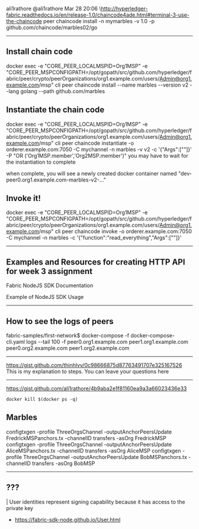 ali1rathore @ali1rathore Mar 28 20:06
\http://hyperledger-fabric.readthedocs.io/en/release-1.0/chaincode4ade.html#terminal-3-use-the-chaincode
  peer chaincode install -n mymarbles -v 1.0 -p github.com/chaincode/marbles02/go

---

## Install chain code
docker exec -e "CORE_PEER_LOCALMSPID=Org1MSP" -e "CORE_PEER_MSPCONFIGPATH=/opt/gopath/src/github.com/hyperledger/fabric/peer/crypto/peerOrganizations/org1.example.com/users/Admin@org1.example.com/msp" cli peer chaincode install --name marbles --version v2 --lang golang --path github.com/marbles
## Instantiate the chain code
docker exec -e "CORE_PEER_LOCALMSPID=Org1MSP" -e "CORE_PEER_MSPCONFIGPATH=/opt/gopath/src/github.com/hyperledger/fabric/peer/crypto/peerOrganizations/org1.example.com/users/Admin@org1.example.com/msp" cli peer chaincode instantiate -o orderer.example.com:7050 -C mychannel -n marbles -v v2 -c '{"Args":[""]}' -P "OR ('Org1MSP.member','Org2MSP.member')"
you may have to wait for the instantiation to complete

when complete, you will see a newly created docker container named "dev-peer0.org1.example.com-marbles-v2-..."

## Invoke it!
docker exec -e "CORE_PEER_LOCALMSPID=Org1MSP" -e "CORE_PEER_MSPCONFIGPATH=/opt/gopath/src/github.com/hyperledger/fabric/peer/crypto/peerOrganizations/org1.example.com/users/Admin@org1.example.com/msp" cli peer chaincode invoke -o orderer.example.com:7050 -C mychannel -n marbles -c '{"function":"read_everything","Args":[""]}'

---

## Examples and Resources for creating HTTP API for week 3 assignment
Fabric NodeJS SDK Documentation

Example of NodeJS SDK Usage

---

## How to see the logs of peers

fabric-samples/first-network$ docker-compose -f docker-compose-cli.yaml logs --tail 100 -f peer0.org1.example.com peer1.org1.example.com peer0.org2.example.com peer1.org2.example.com

---

https://gist.github.com/thinhlvv/0c98666875d87763491707e325167526
This is my explanation to steps. You can leave your questions here 

---

https://gist.github.com/ali1rathore/4b9aba2e1f81160ea9a3a66023436e33


`docker kill $(docker ps -q)`

## Marbles

configtxgen -profile ThreeOrgsChannel -outputAnchorPeersUpdate FredrickMSPanchors.tx -channelID transfers -asOrg FredrickMSP
configtxgen -profile ThreeOrgsChannel -outputAnchorPeersUpdate AliceMSPanchors.tx -channelID transfers -asOrg AliceMSP
configtxgen -profile ThreeOrgsChannel -outputAnchorPeersUpdate BobMSPanchors.tx -channelID transfers -asOrg BobMSP

---
## ???

| User identities represent signing capability because it has access to the private key
- https://fabric-sdk-node.github.io/User.html

